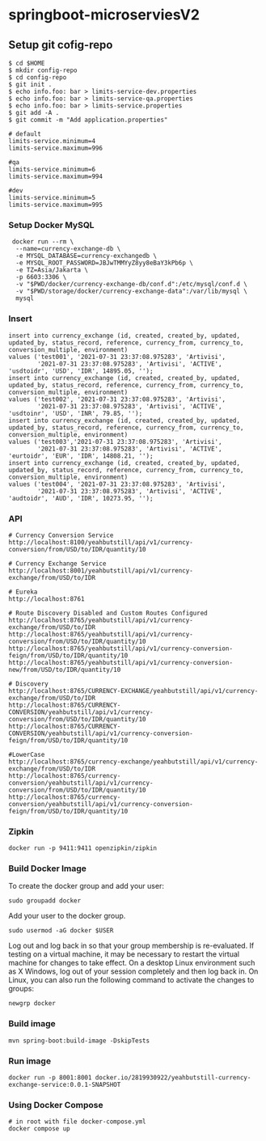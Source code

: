 # springboot-microserviesV2

## Setup git cofig-repo
```shell
$ cd $HOME
$ mkdir config-repo
$ cd config-repo
$ git init .
$ echo info.foo: bar > limits-service-dev.properties
$ echo info.foo: bar > limits-service-qa.properties
$ echo info.foo: bar > limits-service.properties
$ git add -A .
$ git commit -m "Add application.properties"
```

```properties
# default
limits-service.minimum=4
limits-service.maximum=996

#qa
limits-service.minimum=6
limits-service.maximum=994

#dev
limits-service.minimum=5
limits-service.maximum=995

```

### Setup Docker MySQL
```shell
 docker run --rm \
  --name=currency-exchange-db \
  -e MYSQL_DATABASE=currency-exchangedb \
  -e MYSQL_ROOT_PASSWORD=JBJwTMMYyZ8yy8eBaY3kPb6p \
  -e TZ=Asia/Jakarta \
  -p 6603:3306 \
  -v "$PWD/docker/currency-exchange-db/conf.d":/etc/mysql/conf.d \
  -v "$PWD/storage/docker/currency-exchange-data":/var/lib/mysql \
  mysql
```

### Insert

```mysql
insert into currency_exchange (id, created, created_by, updated, updated_by, status_record, reference, currency_from, currency_to, conversion_multiple, environment)
values ('test001', '2021-07-31 23:37:08.975283', 'Artivisi',
        '2021-07-31 23:37:08.975283', 'Artivisi', 'ACTIVE', 'usdtoidr', 'USD', 'IDR', 14895.05, '');
insert into currency_exchange (id, created, created_by, updated, updated_by, status_record, reference, currency_from, currency_to, conversion_multiple, environment)
values ('test002', '2021-07-31 23:37:08.975283', 'Artivisi',
        '2021-07-31 23:37:08.975283', 'Artivisi', 'ACTIVE', 'usdtoinr', 'USD', 'INR', 79.85, '');
insert into currency_exchange (id, created, created_by, updated, updated_by, status_record, reference, currency_from, currency_to, conversion_multiple, environment)
values ('test003','2021-07-31 23:37:08.975283', 'Artivisi',
        '2021-07-31 23:37:08.975283', 'Artivisi', 'ACTIVE', 'eurtoidr', 'EUR', 'IDR', 14808.21, '');
insert into currency_exchange (id, created, created_by, updated, updated_by, status_record, reference, currency_from, currency_to, conversion_multiple, environment)
values ('test004', '2021-07-31 23:37:08.975283', 'Artivisi',
        '2021-07-31 23:37:08.975283', 'Artivisi', 'ACTIVE', 'audtoidr', 'AUD', 'IDR', 10273.95, '');
```

### API
```text
# Currency Conversion Service
http://localhost:8100/yeahbutstill/api/v1/currency-conversion/from/USD/to/IDR/quantity/10

# Currency Exchange Service
http://localhost:8001/yeahbutstill/api/v1/currency-exchange/from/USD/to/IDR

# Eureka
http://localhost:8761

# Route Discovery Disabled and Custom Routes Configured
http://localhost:8765/yeahbutstill/api/v1/currency-exchange/from/USD/to/IDR
http://localhost:8765/yeahbutstill/api/v1/currency-conversion/from/USD/to/IDR/quantity/10
http://localhost:8765/yeahbutstill/api/v1/currency-conversion-feign/from/USD/to/IDR/quantity/10
http://localhost:8765/yeahbutstill/api/v1/currency-conversion-new/from/USD/to/IDR/quantity/10

# Discovery
http://localhost:8765/CURRENCY-EXCHANGE/yeahbutstill/api/v1/currency-exchange/from/USD/to/IDR
http://localhost:8765/CURRENCY-CONVERSION/yeahbutstill/api/v1/currency-conversion/from/USD/to/IDR/quantity/10
http://localhost:8765/CURRENCY-CONVERSION/yeahbutstill/api/v1/currency-conversion-feign/from/USD/to/IDR/quantity/10

#LowerCase
http://localhost:8765/currency-exchange/yeahbutstill/api/v1/currency-exchange/from/USD/to/IDR
http://localhost:8765/currency-conversion/yeahbutstill/api/v1/currency-conversion/from/USD/to/IDR/quantity/10
http://localhost:8765/currency-conversion/yeahbutstill/api/v1/currency-conversion-feign/from/USD/to/IDR/quantity/10
```

### Zipkin
```shell
docker run -p 9411:9411 openzipkin/zipkin
```

### Build Docker Image 
To create the docker group and add your user:
```shell
sudo groupadd docker
```

Add your user to the docker group.
```shell
sudo usermod -aG docker $USER
```

Log out and log back in so that your group membership is re-evaluated.
If testing on a virtual machine, it may be necessary to restart the virtual machine for changes to take effect.
On a desktop Linux environment such as X Windows, log out of your session completely and then log back in.
On Linux, you can also run the following command to activate the changes to groups:
```shell
newgrp docker
```
### Build image
```shell
mvn spring-boot:build-image -DskipTests
```

### Run image
```shell
docker run -p 8001:8001 docker.io/2819930922/yeahbutstill-currency-exchange-service:0.0.1-SNAPSHOT
```

### Using Docker Compose
```shell
# in root with file docker-compose.yml
docker compose up
```